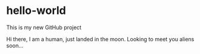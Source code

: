# hello-world
This is my new GitHub project

Hi there,
  I am a human, just landed in the moon. Looking to meet you aliens soon...
